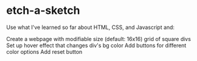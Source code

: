 # etch-a-sketch

Use what I've learned so far about HTML, CSS, and Javascript and:

Create a webpage with modifiable size (default: 16x16) grid of square divs
Set up hover effect that changes div's bg color
Add buttons for different color options
Add reset button
